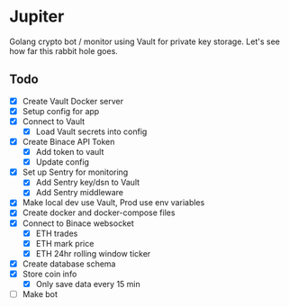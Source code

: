 # Jupiter

Golang crypto bot / monitor using Vault for private key storage.
Let's see how far this rabbit hole goes.

## Todo

- [x] Create Vault Docker server
- [x] Setup config for app
- [x] Connect to Vault
  - [x] Load Vault secrets into config
- [x] Create Binace API Token
  - [x] Add token to vault
  - [x] Update config
- [x] Set up Sentry for monitoring
  - [x] Add Sentry key/dsn to Vault
  - [x] Add Sentry middleware
- [x] Make local dev use Vault, Prod use env variables
- [x] Create docker and docker-compose files
- [x] Connect to Binace websocket
  - [x] ETH trades
  - [x] ETH mark price
  - [x] ETH 24hr rolling window ticker
- [x] Create database schema
- [x] Store coin info
  - [x] Only save data every 15 min
- [ ] Make bot
